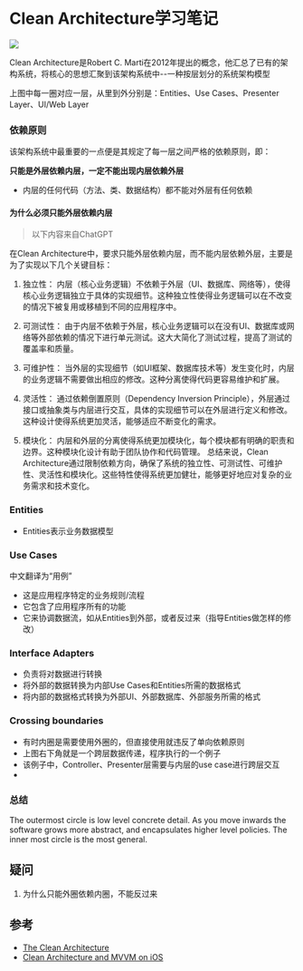# Clean Architecture学习笔记

![](https://cdn.jsdelivr.net/gh/songgeb/picx-images-hosting@master/CleanArchitecture.70aa44fhju.webp)

Clean Architecture是Robert C. Marti在2012年提出的概念，他汇总了已有的架构系统，将核心的思想汇聚到该架构系统中--一种按层划分的系统架构模型

上图中每一圈对应一层，从里到外分别是：Entities、Use Cases、Presenter Layer、UI/Web Layer

### 依赖原则

该架构系统中最重要的一点便是其规定了每一层之间严格的依赖原则，即：

**只能是外层依赖内层，一定不能出现内层依赖外层**

- 内层的任何代码（方法、类、数据结构）都不能对外层有任何依赖

#### 为什么必须只能外层依赖内层

> 以下内容来自ChatGPT

在Clean Architecture中，要求只能外层依赖内层，而不能内层依赖外层，主要是为了实现以下几个关键目标：

1. 独立性：
内层（核心业务逻辑）不依赖于外层（UI、数据库、网络等），使得核心业务逻辑独立于具体的实现细节。这种独立性使得业务逻辑可以在不改变的情况下被复用或移植到不同的应用程序中。

2. 可测试性：
由于内层不依赖于外层，核心业务逻辑可以在没有UI、数据库或网络等外部依赖的情况下进行单元测试。这大大简化了测试过程，提高了测试的覆盖率和质量。

3. 可维护性：
当外层的实现细节（如UI框架、数据库技术等）发生变化时，内层的业务逻辑不需要做出相应的修改。这种分离使得代码更容易维护和扩展。

4. 灵活性：
通过依赖倒置原则（Dependency Inversion Principle），外层通过接口或抽象类与内层进行交互，具体的实现细节可以在外层进行定义和修改。这种设计使得系统更加灵活，能够适应不断变化的需求。

5. 模块化：
内层和外层的分离使得系统更加模块化，每个模块都有明确的职责和边界。这种模块化设计有助于团队协作和代码管理。
总结来说，Clean Architecture通过限制依赖方向，确保了系统的独立性、可测试性、可维护性、灵活性和模块化。这些特性使得系统更加健壮，能够更好地应对复杂的业务需求和技术变化。



### Entities

- Entities表示业务数据模型

### Use Cases

中文翻译为“用例”

- 这是应用程序特定的业务规则/流程
- 它包含了应用程序所有的功能
- 它来协调数据流，如从Entities到外部，或者反过来（指导Entities做怎样的修改）

### Interface Adapters

- 负责将对数据进行转换
- 将外部的数据转换为内部Use Cases和Entities所需的数据格式
- 将内部的数据格式转换为外部UI、外部数据库、外部服务所需的格式

### Crossing boundaries

- 有时内圈是需要使用外圈的，但直接使用就违反了单向依赖原则
- 上图右下角就是一个跨层数据传递，程序执行的一个例子
- 该例子中，Controller、Presenter层需要与内层的use case进行跨层交互
- 

### 总结

The outermost circle is low level concrete detail. As you move inwards the software grows more abstract, and encapsulates higher level policies. The inner most circle is the most general.


## 疑问
1. 为什么只能外圈依赖内圈，不能反过来


## 参考
- [The Clean Architecture](https://blog.cleancoder.com/uncle-bob/2012/08/13/the-clean-architecture.html)
- [Clean Architecture and MVVM on iOS](https://tech.olx.com/clean-architecture-and-mvvm-on-ios-c9d167d9f5b3)

